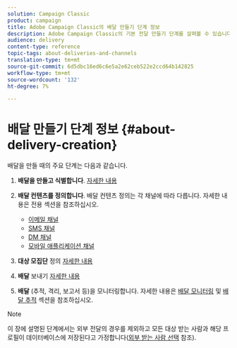 ```yaml
---
solution: Campaign Classic
product: campaign
title: Adobe Campaign Classic의 배달 만들기 단계 정보
description: Adobe Campaign Classic의 기본 전달 만들기 단계를 살펴볼 수 있습니다.
audience: delivery
content-type: reference
topic-tags: about-deliveries-and-channels
translation-type: tm+mt
source-git-commit: 6d5dbc16ed6c6e5a2e62ceb522e2ccd64b142825
workflow-type: tm+mt
source-wordcount: '132'
ht-degree: 7%

---
```



# 배달 만들기 단계 정보 {#about-delivery-creation}

배달을 만들 때의 주요 단계는 다음과 같습니다.

1. **배달을 만들고 식별합니다**. [자세한 내용](../../delivery/using/steps-create-and-identify-the-delivery.md)

1. **배달 컨텐츠를 정의합니다**. 배달 컨텐츠 정의는 각 채널에 따라 다릅니다. 자세한 내용은 전용 섹션을 참조하십시오.

   * [이메일 채널](../../delivery/using/defining-the-email-content.md)
   * [SMS 채널](../../delivery/using/sms-channel.md#defining-the-sms-content)
   * [DM 채널](../../delivery/using/defining-the-direct-mail-content.md)
   * [모바일 애플리케이션 채널](../../delivery/using/about-mobile-app-channel.md)

1. **대상 모집단** 정의 [자세한 내용](../../delivery/using/steps-defining-the-target-population.md)

1. **배달** 보내기 [자세한 내용](../../delivery/using/steps-sending-the-delivery.md)

1. **배달** (추적, 격리, 보고서 등)을 모니터링합니다. 자세한 내용은 [배달 모니터링](../../delivery/using/about-delivery-monitoring.md) 및 [배달 추적](../../delivery/using/about-message-tracking.md) 섹션을 참조하십시오.

>[!NOTE]
>
>이 장에 설명된 단계에서는 외부 전달의 경우를 제외하고 모든 대상 받는 사람과 해당 프로필이 데이터베이스에 저장된다고 가정합니다([외부 받는 사람 선택](../../delivery/using/steps-defining-the-target-population.md#selecting-external-recipients) 참조).
